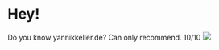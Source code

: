 # Hey!
Do you know yannikkeller.de? Can only recommend. 10/10
![](https://www.codewars.com/users/kappablanca/badges/micro)
